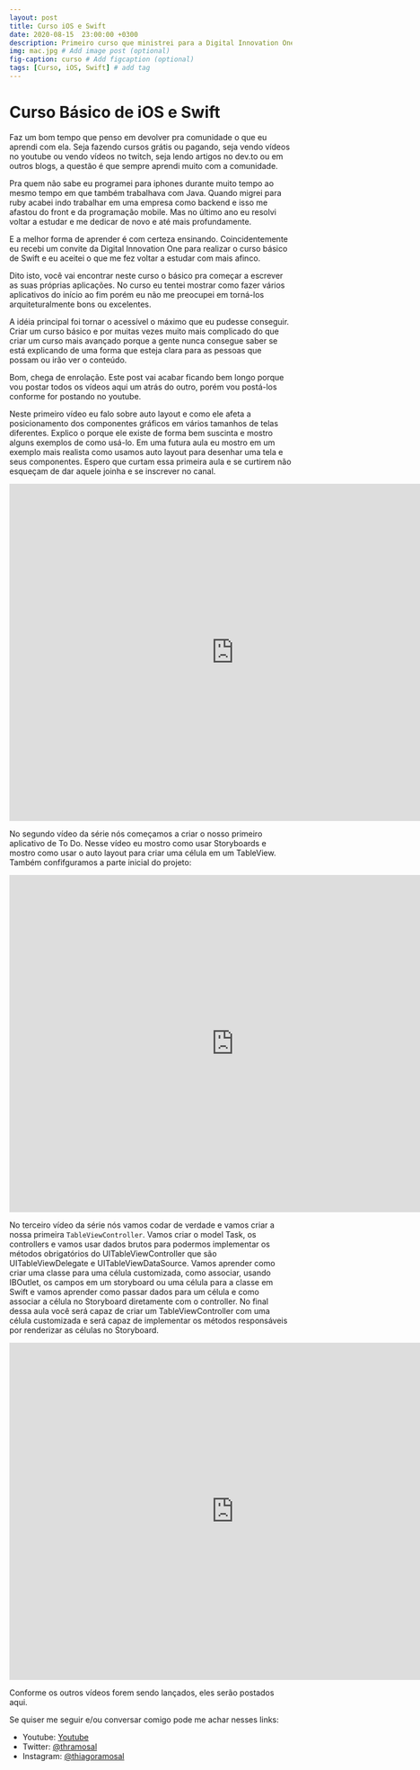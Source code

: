 ```yaml
---
layout: post
title: Curso iOS e Swift
date: 2020-08-15  23:00:00 +0300
description: Primeiro curso que ministrei para a Digital Innovation One. # Add post description (optional)
img: mac.jpg # Add image post (optional)
fig-caption: curso # Add figcaption (optional)
tags: [Curso, iOS, Swift] # add tag
---
```


# Curso Básico de iOS e Swift

Faz um bom tempo que penso em devolver pra comunidade o que eu aprendi com ela. Seja fazendo cursos grátis ou pagando, seja vendo vídeos no youtube ou vendo vídeos no twitch, seja lendo artigos no dev.to ou em outros blogs, a questão é que sempre aprendi muito com a comunidade.

Pra quem não sabe eu programei para iphones durante muito tempo ao mesmo tempo em que também trabalhava com Java. Quando migrei para ruby acabei indo trabalhar em uma empresa como backend e isso me afastou do front e da programação mobile. Mas no último ano eu resolvi voltar a estudar e me dedicar de novo e até mais profundamente.

E a melhor forma de aprender é com certeza ensinando. Coincidentemente eu recebi um convite da Digital Innovation One para realizar o curso básico de Swift e eu aceitei o que me fez voltar a estudar com mais afinco.

Dito isto, você vai encontrar neste curso o básico pra começar a escrever as suas próprias aplicações. No curso eu tentei mostrar como fazer vários aplicativos do início ao fim porém eu não me preocupei em torná-los arquiteturalmente bons ou excelentes.

A idéia principal foi tornar o acessível o máximo que eu pudesse conseguir. Criar um curso básico e por muitas vezes muito mais complicado do que criar um curso mais avançado porque a gente nunca consegue saber se está explicando de uma forma que esteja clara para as pessoas que possam ou irão ver o conteúdo.

Bom, chega de enrolação. Este post vai acabar ficando bem longo porque vou postar todos os vídeos aqui um atrás do outro, porém vou postá-los conforme for postando no youtube.

Neste primeiro vídeo eu falo sobre auto layout e como ele afeta a posicionamento dos componentes gráficos em vários tamanhos de telas diferentes. Explico o porque ele existe de forma bem suscinta e mostro alguns exemplos de como usá-lo. Em uma futura aula eu mostro em um exemplo mais realista como usamos auto layout para desenhar uma tela e seus componentes. Espero que curtam essa primeira aula e se curtirem não esqueçam de dar aquele joinha e se inscrever no canal.

<center><iframe width="800" height="600" src="https://www.youtube.com/embed/-VGmS9GXtqw" frameborder="0" allow="accelerometer; autoplay; encrypted-media; gyroscope; picture-in-picture" allowfullscreen></iframe></center>

No segundo vídeo da série nós começamos a criar o nosso primeiro aplicativo de To Do. Nesse vídeo eu mostro como usar Storyboards e mostro como usar o auto layout para criar uma célula em um TableView. Também confifguramos a parte inicial do projeto:

<center><iframe width="800" height="600" src="https://www.youtube.com/embed/5Z7TXUCbLaY" frameborder="0" allow="accelerometer; autoplay; encrypted-media; gyroscope; picture-in-picture" allowfullscreen></iframe></center>

No terceiro vídeo da série nós vamos codar de verdade e vamos criar a nossa primeira `TableViewController`. Vamos criar o model Task, os controllers e vamos usar dados brutos para podermos implementar os métodos obrigatórios do UITableViewController que são UITableViewDelegate e UITableViewDataSource. Vamos aprender como criar uma classe para uma célula customizada, como associar, usando IBOutlet, os campos em um storyboard ou uma célula para a classe em Swift e vamos aprender como passar dados para um célula e como associar a célula no Storyboard diretamente com o controller. No final dessa aula você será capaz de criar um TableViewController com uma célula customizada e será capaz de implementar os métodos responsáveis por renderizar as células no Storyboard.

<center><iframe width="800" height="600" src="https://www.youtube.com/embed/kGiIYTaTSu0" frameborder="0" allow="accelerometer; autoplay; encrypted-media; gyroscope; picture-in-picture" allowfullscreen></iframe></center>

Conforme os outros vídeos forem sendo lançados, eles serão postados aqui.

Se quiser me seguir e/ou conversar comigo pode me achar nesses links:

* Youtube: [Youtube](https://www.youtube.com/thiagoramosal)
* Twitter: [@thramosal](https://twitter.com/thramosal)
* Instagram: [@thiagoramosal](https://instagram.com/thiagoramosal)
